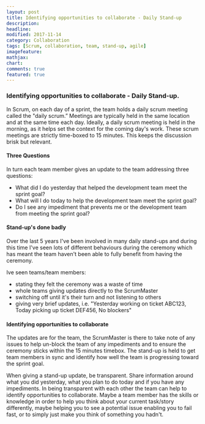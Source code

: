 ```yaml
---
layout: post
title: Identifying opportunities to collaborate - Daily Stand-up
description: 
headline: 
modified: 2017-11-14
category: Collaboration
tags: [Scrum, collaboration, team, stand-up, agile]
imagefeature: 
mathjax: 
chart: 
comments: true
featured: true
---
```


### Identifying opportunities to collaborate - Daily Stand-up.

In Scrum, on each day of a sprint, the team holds a daily scrum meeting called the "daily scrum.” Meetings are typically held in the same location and at the same time each day. Ideally, a daily scrum meeting is held in the morning, as it helps set the context for the coming day's work. These scrum meetings are strictly time-boxed to 15 minutes. This keeps the discussion brisk but relevant.

#### Three Questions 
In turn each team member gives an update to the team addressing three questions:

- What did I do yesterday that helped the development team meet the sprint goal?
- What will I do today to help the development team meet the sprint goal?
- Do I see any impediment that prevents me or the development team from meeting the sprint goal?

#### Stand-up's done badly

Over the last 5 years I've been involved in many daily stand-ups and during this time I've seen lots of different behaviours during the ceremony which has meant the team haven't been able to fully benefit from having the ceremony.

Ive seen teams/team members:
- stating they felt the ceremony was a waste of time
- whole teams giving updates directly to the ScrumMaster
- switching off until it's their turn and not listening to others
- giving very brief updates, i.e. "Yesterday working on ticket ABC123, Today picking up ticket DEF456, No blockers"

#### Identifying opportunities to collaborate

The updates are for the team, the ScrumMaster is there to take note of any issues to help un-block the team of any impediments and to ensure the ceremony sticks within the 15 minutes timebox. The stand-up is held to get team members in sync and identify how well the team is progressing toward the sprint goal.

When giving a stand-up update, be transparent. Share information around what you did yesterday, what you plan to do today and if you have any impediments. In being transparent with each other the team can help to identify opportunities to collaborate. Maybe a team member has the skills or knowledge in order to help you think about your current task/story differently, maybe helping you to see a potential issue enabling you to fail fast, or to simply just make you think of something you hadn't.